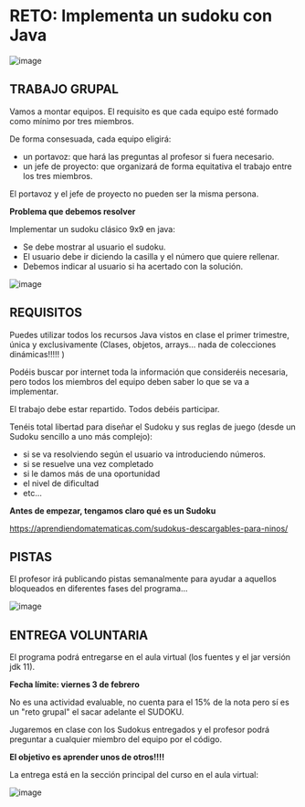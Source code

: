 # RETO: Implementa un sudoku con Java

![image](https://user-images.githubusercontent.com/91023374/146168358-c31a9f0f-9413-455d-8a80-641add94fe99.png)

## TRABAJO GRUPAL

Vamos a montar equipos. El requisito es que cada equipo esté formado como mínimo por tres miembros.

De forma consesuada, cada equipo eligirá:
- un portavoz: que hará las preguntas al profesor si fuera necesario.
- un jefe de proyecto: que organizará de forma equitativa el trabajo entre los tres miembros.

El portavoz y el jefe de proyecto no pueden ser la misma persona.

**Problema que debemos resolver**

Implementar un sudoku clásico 9x9 en java:

- Se debe mostrar al usuario el sudoku.
- El usuario debe ir diciendo la casilla y el número que quiere rellenar.
- Debemos indicar al usuario si ha acertado con la solución.

![image](https://user-images.githubusercontent.com/91023374/146061101-1154dd26-808a-47f3-8784-82c14ffa9ee1.png)

## REQUISITOS

Puedes utilizar todos los recursos Java vistos en clase el primer trimestre, única y exclusivamente (Clases, objetos, arrays... nada de colecciones dinámicas!!!!! )

Podéis buscar por internet toda la información que consideréis necesaria, pero todos los miembros del equipo deben saber lo que se va a implementar.

El trabajo debe estar repartido. Todos debéis participar.

Tenéis total libertad para diseñar el Sudoku y sus reglas de juego (desde un Sudoku sencillo a uno más complejo):
- si se va resolviendo según el usuario va introduciendo números.
- si se resuelve una vez completado
- si le damos más de una oportunidad
- el nivel de dificultad 
- etc...

**Antes de empezar, tengamos claro qué es un Sudoku**

https://aprendiendomatematicas.com/sudokus-descargables-para-ninos/


## PISTAS

El profesor irá publicando pistas semanalmente para ayudar a aquellos bloqueados en diferentes fases del programa... 

![image](https://user-images.githubusercontent.com/91023374/146194724-942f3b84-3bfc-423e-921c-34a55faa7c0b.png)


## ENTREGA VOLUNTARIA

El programa podrá entregarse en el aula virtual (los fuentes y el jar versión jdk 11).

**Fecha límite: viernes 3 de febrero**

No es una actividad evaluable, no cuenta para el 15% de la nota pero sí es un "reto grupal" el sacar adelante el SUDOKU.

Jugaremos en clase con los Sudokus entregados y el profesor podrá preguntar a cualquier miembro del equipo por el código. 

**El objetivo es aprender unos de otros!!!!**

La entrega está en la sección principal del curso en el aula virtual:

![image](https://user-images.githubusercontent.com/91023374/211314285-757b94e0-8143-424c-adc7-fbb84c9cbc48.png)


